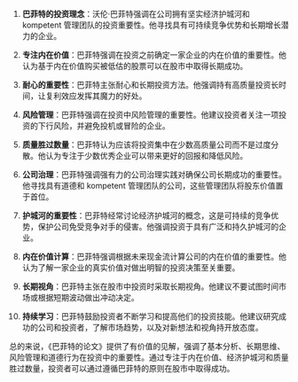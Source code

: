1. **巴菲特的投资理念**：沃伦·巴菲特强调在公司拥有坚实经济护城河和 kompetent 管理团队的投资重要性。他寻找具有可持续竞争优势和长期增长潜力的企业。

2. **专注内在价值**：巴菲特强调在投资之前确定一家企业的内在价值的重要性。他认为基于内在价值购买被低估的股票可以在股市中取得长期成功。

3. **耐心的重要性**：巴菲特主张耐心和长期投资方法。他强调持有高质量投资长时间，让复利效应发挥其魔力的好处。

4. **风险管理**：巴菲特强调在投资中风险管理的重要性。他建议投资者关注一项投资的下行风险，并避免投机或冒险的企业。

5. **质量胜过数量**：巴菲特认为应该将投资集中在少数高质量公司而不是过度分散。他认为专注于少数优秀企业可以带来更好的回报和降低风险。

6. **公司治理**：巴菲特强调强有力的公司治理实践对确保公司长期成功的重要性。他寻找具有道德和 kompetent 管理团队的公司，这些管理团队将股东价值置于首位。

7. **护城河的重要性**：巴菲特经常讨论经济护城河的概念，这是可持续的竞争优势，保护公司免受竞争对手的侵害。他强调投资于具有广泛和持久护城河的企业。

8. **内在价值计算**：巴菲特强调根据未来现金流计算公司的内在价值的重要性。他认为了解一家企业的真实价值对做出明智的投资决策至关重要。

9. **长期视角**：巴菲特主张在股市中投资时采取长期视角。他建议不要试图时间市场或根据短期波动做出冲动决定。

10. **持续学习**：巴菲特鼓励投资者不断学习和提高他们的投资技能。他建议研究成功的公司和投资者，了解市场趋势，以及对新想法和视角持开放态度。

总的来说，《巴菲特的论文》提供了有价值的见解，强调了基本分析、长期思维、风险管理和道德行为在投资中的重要性。通过专注于内在价值、经济护城河和质量胜过数量，投资者可以通过遵循巴菲特的原则在股市中取得成功。